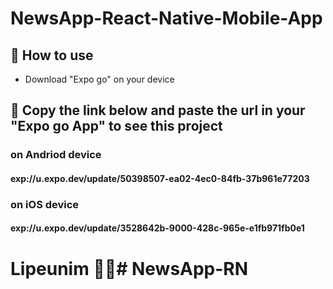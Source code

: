# NewsApp-React-Native-Mobile-App

## 📝 How to use

- Download "Expo go" on your device

## 🚀 Copy the link below and paste the url in your "Expo go App" to see this project

### on Andriod device

#### exp://u.expo.dev/update/50398507-ea02-4ec0-84fb-37b961e77203

### on iOS device

#### exp://u.expo.dev/update/3528642b-9000-428c-965e-e1fb971fb0e1

# Lipeunim 🚀🚀# NewsApp-RN

